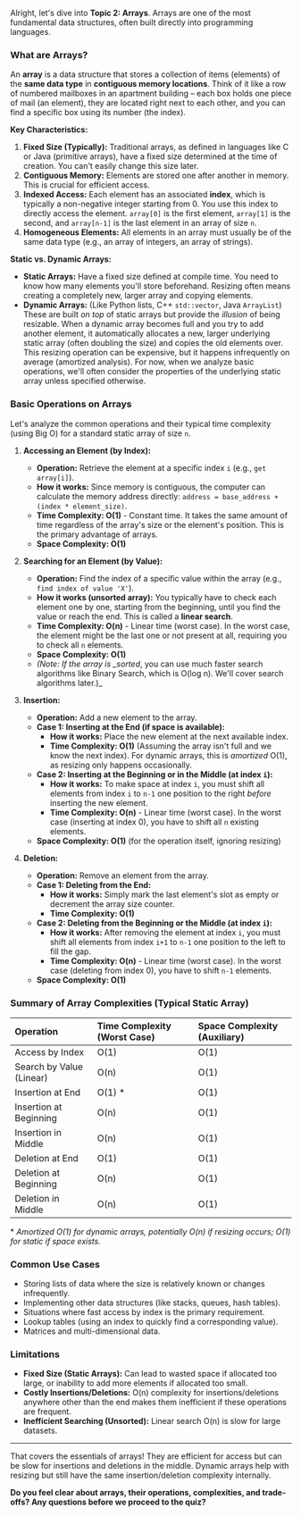 Alright, let's dive into **Topic 2: Arrays**. Arrays are one of the most fundamental data structures, often built directly into programming languages.

### What are Arrays?

An **array** is a data structure that stores a collection of items (elements) of the **same data type** in **contiguous memory locations**. Think of it like a row of numbered mailboxes in an apartment building – each box holds one piece of mail (an element), they are located right next to each other, and you can find a specific box using its number (the index).

**Key Characteristics:**

1. **Fixed Size (Typically):** Traditional arrays, as defined in languages like C or Java (primitive arrays), have a fixed size determined at the time of creation. You can't easily change this size later.
2. **Contiguous Memory:** Elements are stored one after another in memory. This is crucial for efficient access.
3. **Indexed Access:** Each element has an associated **index**, which is typically a non-negative integer starting from 0. You use this index to directly access the element. `array[0]` is the first element, `array[1]` is the second, and `array[n-1]` is the last element in an array of size `n`.
4. **Homogeneous Elements:** All elements in an array must usually be of the same data type (e.g., an array of integers, an array of strings).

**Static vs. Dynamic Arrays:**

- **Static Arrays:** Have a fixed size defined at compile time. You need to know how many elements you'll store beforehand. Resizing often means creating a completely new, larger array and copying elements.
- **Dynamic Arrays:** (Like Python lists, C++ `std::vector`, Java `ArrayList`) These are built _on top_ of static arrays but provide the _illusion_ of being resizable. When a dynamic array becomes full and you try to add another element, it automatically allocates a new, larger underlying static array (often doubling the size) and copies the old elements over. This resizing operation can be expensive, but it happens infrequently on average (amortized analysis). For now, when we analyze basic operations, we'll often consider the properties of the underlying static array unless specified otherwise.

### Basic Operations on Arrays

Let's analyze the common operations and their typical time complexity (using Big O) for a standard static array of size `n`.

1. **Accessing an Element (by Index):**

   - **Operation:** Retrieve the element at a specific index `i` (e.g., `get array[i]`).
   - **How it works:** Since memory is contiguous, the computer can calculate the memory address directly: `address = base_address + (index * element_size)`.
   - **Time Complexity: O(1)** - Constant time. It takes the same amount of time regardless of the array's size or the element's position. This is the primary advantage of arrays.
   - **Space Complexity: O(1)**

2. **Searching for an Element (by Value):**

   - **Operation:** Find the index of a specific value within the array (e.g., `find index of value 'X'`).
   - **How it works (unsorted array):** You typically have to check each element one by one, starting from the beginning, until you find the value or reach the end. This is called a **linear search**.
   - **Time Complexity: O(n)** - Linear time (worst case). In the worst case, the element might be the last one or not present at all, requiring you to check all `n` elements.
   - **Space Complexity: O(1)**
   - _(Note: If the array is \_sorted_, you can use much faster search algorithms like Binary Search, which is O(log n). We'll cover search algorithms later.)\_

3. **Insertion:**

   - **Operation:** Add a new element to the array.
   - **Case 1: Inserting at the End (if space is available):**
     - **How it works:** Place the new element at the next available index.
     - **Time Complexity: O(1)** (Assuming the array isn't full and we know the next index). For dynamic arrays, this is _amortized_ O(1), as resizing only happens occasionally.
   - **Case 2: Inserting at the Beginning or in the Middle (at index `i`):**
     - **How it works:** To make space at index `i`, you must shift all elements from index `i` to `n-1` one position to the right _before_ inserting the new element.
     - **Time Complexity: O(n)** - Linear time (worst case). In the worst case (inserting at index 0), you have to shift all `n` existing elements.
   - **Space Complexity: O(1)** (for the operation itself, ignoring resizing)

4. **Deletion:**
   - **Operation:** Remove an element from the array.
   - **Case 1: Deleting from the End:**
     - **How it works:** Simply mark the last element's slot as empty or decrement the array size counter.
     - **Time Complexity: O(1)**
   - **Case 2: Deleting from the Beginning or the Middle (at index `i`):**
     - **How it works:** After removing the element at index `i`, you must shift all elements from index `i+1` to `n-1` one position to the left to fill the gap.
     - **Time Complexity: O(n)** - Linear time (worst case). In the worst case (deleting from index 0), you have to shift `n-1` elements.
   - **Space Complexity: O(1)**

### Summary of Array Complexities (Typical Static Array)

| Operation                | Time Complexity (Worst Case) | Space Complexity (Auxiliary) |
| :----------------------- | :--------------------------- | :--------------------------- |
| Access by Index          | O(1)                         | O(1)                         |
| Search by Value (Linear) | O(n)                         | O(1)                         |
| Insertion at End         | O(1) \*                      | O(1)                         |
| Insertion at Beginning   | O(n)                         | O(1)                         |
| Insertion in Middle      | O(n)                         | O(1)                         |
| Deletion at End          | O(1)                         | O(1)                         |
| Deletion at Beginning    | O(n)                         | O(1)                         |
| Deletion in Middle       | O(n)                         | O(1)                         |

\* _Amortized O(1) for dynamic arrays, potentially O(n) if resizing occurs; O(1) for static if space exists._

### Common Use Cases

- Storing lists of data where the size is relatively known or changes infrequently.
- Implementing other data structures (like stacks, queues, hash tables).
- Situations where fast access by index is the primary requirement.
- Lookup tables (using an index to quickly find a corresponding value).
- Matrices and multi-dimensional data.

### Limitations

- **Fixed Size (Static Arrays):** Can lead to wasted space if allocated too large, or inability to add more elements if allocated too small.
- **Costly Insertions/Deletions:** O(n) complexity for insertions/deletions anywhere other than the end makes them inefficient if these operations are frequent.
- **Inefficient Searching (Unsorted):** Linear search O(n) is slow for large datasets.

---

That covers the essentials of arrays! They are efficient for access but can be slow for insertions and deletions in the middle. Dynamic arrays help with resizing but still have the same insertion/deletion complexity internally.

**Do you feel clear about arrays, their operations, complexities, and trade-offs? Any questions before we proceed to the quiz?**
